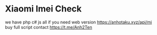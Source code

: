 # Xiaomi Imei Check
 we have php c# js all if you need 
 web version https://anhotaku.xyz/api/mi
 buy full script contact https://t.me/Anh2Ten
